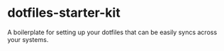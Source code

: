# dotfiles-starter-kit
A boilerplate for setting up your dotfiles that can be easily syncs across your systems.
